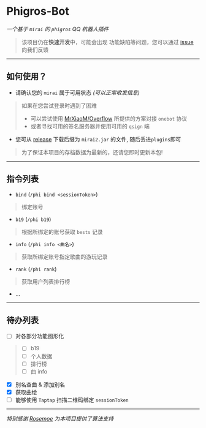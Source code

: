 # Phigros-Bot

*一个基于 `mirai` 的 `phigros` QQ 机器人插件*

> 该项目仍在**快速开发**中，可能会出现 功能缺陷等问题，您可以通过 [issue](https://github.com/HatoYuze/phigros-bot/issues) 向我们反馈

---

## 如何使用？
- 请确认您的 `mirai` 属于可用状态 _(可以正常收发信息)_
> 如果在您尝试登录时遇到了困难 
> - 可以尝试使用 [MrXiaoM/Overflow](https://github.com/MrXiaoM/Overflow) 所提供的方案对接 `onebot` 协议
> - 或者寻找可用的签名服务器并使用可用的 `qsign` 端
- 您可从 [release](https://github.com/HatoYuze/phigros-bot/releases) 下载后缀为 `mirai2.jar` 的文件, 
随后丢进`plugins`即可

> 为了保证本项目的存档数据为最新的，还请您即时更新本包!

---

## 指令列表
- `bind` (`/phi bind <sessionToken>`)
> 绑定账号
- `b19` (`/phi b19`)
> 根据所绑定的账号获取 `bests` 记录
- `info` (`/phi info <曲名>`)
> 获取所绑定账号指定歌曲的游玩记录
- `rank` (`/phi rank`)
> 获取用户列表排行榜
- ...

---

## 待办列表
- [ ] 对各部分功能图形化
> - [ ] b19
> - [ ] 个人数据
> - [ ] 排行榜
> - [ ] 曲 info
- [x] 别名查曲 & 添加别名
- [x] 获取曲绘
- [ ] 能够使用 `Taptap` 扫描二维码绑定 `sessionToken`

---

_特别感谢 [Rosemoe](https://github.com/Rosemoe) 为本项目提供了算法支持_